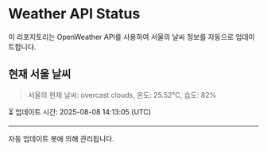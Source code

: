 
# Weather API Status

이 리포지토리는 OpenWeather API를 사용하여 서울의 날씨 정보를 자동으로 업데이트합니다.

## 현재 서울 날씨
> 서울의 현재 날씨: overcast clouds, 온도: 25.52°C, 습도: 82%

⏳ 업데이트 시간: 2025-08-08 14:13:05 (UTC)

---
자동 업데이트 봇에 의해 관리됩니다.
